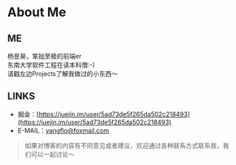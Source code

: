 # About Me
## ME
杨昱昊，笨拙至极的前端er  
东南大学软件工程在读本科僧:-)   
请戳左边Projects了解我做过的小东西～
## LINKS
- 掘金：[https://juejin.im/user/5ad73de5f265da502c218493](https://juejin.im/user/5ad73de5f265da502c218493)
- E-MAIL：[yangflo@foxmail.com](yangflo@foxmail.com)

> 如果对博客的内容有不同意见或者建议，欢迎通过各种联系方式联系我，我们可以一起讨论～


